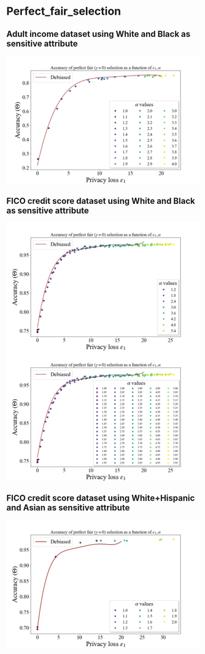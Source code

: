 # Perfect_fair_selection


## Adult income dataset using White and Black as sensitive attribute
![](fz_adult.PNG)

## FICO credit score dataset using White and Black as sensitive attribute
![](fz_wb.PNG)
![](fz_wb_all_legend.PNG)

## FICO credit score dataset using White+Hispanic and Asian as sensitive attribute
![](fz_wha.PNG)
